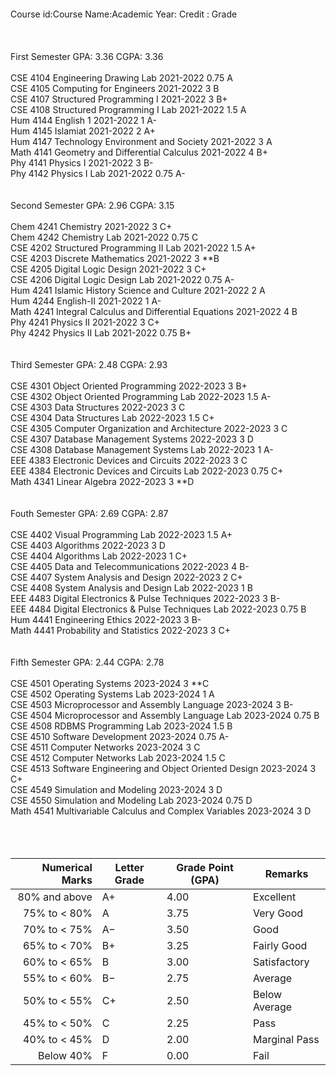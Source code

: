 </br>
</br>
</br>
</br>
Course id:Course Name:Academic Year: Credit : Grade
</br>
</br>
</br>
</br>
First Semester GPA: 3.36 CGPA: 3.36
</br>
</br>
CSE 4104 Engineering Drawing Lab	2021-2022	0.75	A
</br>
CSE 4105 Computing for Engineers	2021-2022	3	B
</br>
CSE 4107 Structured Programming I	   2021-2022	3	B+
</br>
CSE 4108 Structured Programming I Lab	  2021-2022	1.5	A
</br>
Hum 4144 English 1	2021-2022	1	A-
</br>
Hum 4145 Islamiat	2021-2022	2	A+
</br>
Hum 4147 Technology Environment and Society	2021-2022	3	A
</br>
Math 4141 Geometry and Differential Calculus	2021-2022	4	B+
</br>
Phy 4141 Physics I	  2021-2022	3	B-
</br>
Phy 4142 Physics I Lab	   2021-2022	0.75	A-
</br>
</br>
</br>
Second Semester GPA: 2.96 CGPA: 3.15
</br>
</br>
Chem 4241 Chemistry	2021-2022	3	C+
</br>
Chem 4242 Chemistry Lab	2021-2022	0.75	C
</br>
CSE 4202 Structured Programming II Lab	  2021-2022	1.5	A+
</br>
CSE 4203 Discrete Mathematics	2021-2022	3	**B
</br>
CSE 4205 Digital Logic Design	2021-2022	3	C+
</br>
CSE 4206 Digital Logic Design Lab	2021-2022	0.75	A-
</br>
Hum 4241 Islamic History Science and Culture	2021-2022	2	A
</br>
Hum 4244 English-II	  2021-2022	1	A-
</br>
Math 4241 Integral Calculus and Differential Equations	2021-2022	4	B
</br>
Phy 4241 Physics II	  2021-2022	3	C+
</br>
Phy 4242 Physics II Lab	  2021-2022	0.75	B+
</br>
</br>
</br>
Third Semester GPA: 2.48 CGPA: 2.93
</br>
</br>
CSE 4301 Object Oriented Programming	2022-2023	3	B+
</br>
CSE 4302 Object Oriented Programming Lab	2022-2023	1.5	A-
</br>
CSE 4303 Data Structures	2022-2023	3	C
</br>
CSE 4304 Data Structures Lab	2022-2023	1.5	C+
</br>
CSE 4305 Computer Organization and Architecture	2022-2023	3	C
</br>
CSE 4307 Database Management Systems	2022-2023	3	D
</br>
CSE 4308 Database Management Systems Lab	2022-2023	1	A-
</br>
EEE 4383 Electronic Devices and Circuits	2022-2023	3	C
</br>
EEE 4384 Electronic Devices and Circuits Lab	2022-2023	0.75	C+
</br>
Math 4341 Linear Algebra	2022-2023	3	**D
</br>
</br>
</br>
Fouth Semester GPA: 2.69 CGPA: 2.87
</br>
</br>
CSE 4402 Visual Programming Lab	2022-2023	1.5	A+
</br>
CSE 4403 Algorithms	2022-2023	3	D
</br>
CSE 4404 Algorithms Lab	2022-2023	1	C+
</br>
CSE 4405 Data and Telecommunications	2022-2023	4	B-
</br>
CSE 4407 System Analysis and Design	2022-2023	2	C+
</br>
CSE 4408 System Analysis and Design Lab	2022-2023	1	B
</br>
EEE 4483 Digital Electronics & Pulse Techniques	2022-2023	3	B-
</br>
EEE 4484 Digital Electronics & Pulse Techniques Lab	2022-2023	0.75	B
</br>
Hum 4441 Engineering Ethics	2022-2023	3	B-
</br>
Math 4441 Probability and Statistics	2022-2023	3	C+
</br>
</br>
</br>
Fifth Semester GPA: 2.44 CGPA: 2.78
</br>
</br>
CSE 4501 Operating Systems	2023-2024	3	**C
</br>
CSE 4502 Operating Systems Lab	2023-2024	1	A
</br>
CSE 4503 Microprocessor and Assembly Language	2023-2024	3	B-
</br>
CSE 4504 Microprocessor and Assembly Language Lab	2023-2024	0.75	B
</br>
CSE 4508 RDBMS Programming Lab	2023-2024	1.5	B
</br>
CSE 4510 Software Development	2023-2024	0.75	A-
</br>
CSE 4511 Computer Networks	2023-2024	3	C
</br>
CSE 4512 Computer Networks Lab	2023-2024	1.5	C
</br>
CSE 4513 Software Engineering and Object Oriented Design	2023-2024	3	C+
</br>
CSE 4549 Simulation and Modeling	2023-2024	3	D
</br>
CSE 4550 Simulation and Modeling Lab	2023-2024	0.75	D
</br>
Math 4541 Multivariable Calculus and Complex Variables	2023-2024	3	D
</br>
</br>
</br>
</br>


| **Numerical Marks** | **Letter Grade** | **Grade Point (GPA)** | **Remarks**   |
| ------------------: | ---------------- | --------------------- | ------------- |
|       80% and above | A+               | 4.00                  | Excellent     |
|        75% to < 80% | A                | 3.75                  | Very Good     |
|        70% to < 75% | A−               | 3.50                  | Good          |
|        65% to < 70% | B+               | 3.25                  | Fairly Good   |
|        60% to < 65% | B                | 3.00                  | Satisfactory  |
|        55% to < 60% | B−               | 2.75                  | Average       |
|        50% to < 55% | C+               | 2.50                  | Below Average |
|        45% to < 50% | C                | 2.25                  | Pass          |
|        40% to < 45% | D                | 2.00                  | Marginal Pass |
|           Below 40% | F                | 0.00                  | Fail          |

